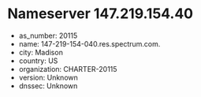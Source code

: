 # Nameserver 147.219.154.40

* as_number: 20115
* name: 147-219-154-040.res.spectrum.com.
* city: Madison
* country: US
* organization: CHARTER-20115
* version: Unknown
* dnssec: Unknown
